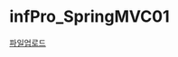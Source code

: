 # infPro_SpringMVC01

[파일업로드](https://github.com/adbackend/infPro_SpringMVC01/blob/master/src/main/java/kr/narp/myapp1/FileController.java)
